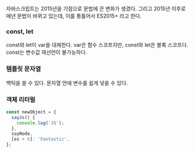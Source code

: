 자바스크립트는 2015년을 기점으로 문법에 큰 변화가 생겼다. 그리고 2015년 이후로 매년 문법이 바뀌고 있는데, 이를 통틀어서 ES2015+ 라고 한다.

### const, let

const와 let이 var을 대체한다.
var은 함수 스코프지만, const와 let은 블록 스코프다.
const는 변수값 재선언이 불가능하다.

### 템플릿 문자열

백틱을 쓸 수 있다. 문자열 안에 변수를 쉽게 넣을 수 있다.

### 객체 리터럴

```JavaScript
const newObject = {
  sayJs() {
    console.log('JS');
  },
  sayNode,
  [es + 6]: 'Fantastic',
};

```
